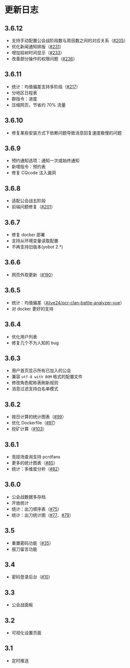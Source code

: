 # 更新日志

## 3.6.12

- 支持手动配置公会战阶段数与周目数之间的对应关系（[#205](https://github.com/pcrbot/yobot/pull/205)）
- 优化新闻通知排版（[#231](https://github.com/pcrbot/yobot/pull/231)）
- 增加挂树时间显示（[#233](https://github.com/pcrbot/yobot/pull/233)）
- 改善部分操作的权限问题（[#236](https://github.com/pcrbot/yobot/pull/236)）

## 3.6.11

- 统计：均值偏差支持多阶段（[#217](https://github.com/pcrbot/yobot/pull/217)）
- 分地区日程表
- 群指令：进度
- 压缩网页，节省约 70% 流量

## 3.6.10

- 修复某些安装方式下依赖问题导致消息回复速度极慢的问题

## 3.6.9

- 预约通知选项：通知一次或始终通知
- 新增指令：预约表
- 修复 CQcode 注入漏洞

## 3.6.8

- 适配公会战五阶段
- 前端问题修复（[#201](https://github.com/pcrbot/yobot/pull/201)）

## 3.6.7

- 修复 docker 部署
- 支持从环境变量读取配置
- 不再支持旧版本(yobot 2.\*)

## 3.6.6

- 网页外观更新（[#190](https://github.com/pcrbot/yobot/pull/190)）

## 3.6.5

- 统计：均值偏差（[Alive24/pcr-clan-battle-analyzer-vue](https://github.com/Alive24/pcr-clan-battle-analyzer-vue)）
- 对 docker 更好的支持

## 3.6.4

- 优化用户列表
- 修复几个不为人知的 bug

## 3.6.3

- 用户首页显示所有已加入的公会
- 兼容 `utf-8 with BOM` 格式的配置文件
- 修改角色昵称表刷新规则
- 消息过滤支持白名单模式

## 3.6.2

- 按日计算的统计图表（[#99](https://github.com/pcrbot/yobot/pull/99)）
- 优化 Dockerfile（[#97](https://github.com/pcrbot/yobot/pull/97)）
- 挖矿计算（[#103](https://github.com/pcrbot/yobot/pull/103)）

## 3.6.1

- 竞技场查询支持 pcrdfans
- 更多的统计图表（[#85](https://github.com/pcrbot/yobot/pull/85)）
- 统计：多维度分析（[#82](https://github.com/pcrbot/yobot/pull/82)）

## 3.6.0

- 公会战数据多存档
- 开放统计
- 统计：出刀顺序表（[#75](https://github.com/pcrbot/yobot/pull/75)）
- 统计：出刀统计图（[#77](https://github.com/pcrbot/yobot/pull/77)、[#79](https://github.com/pcrbot/yobot/pull/79)）

## 3.5

- 重置密码功能（[#35](https://github.com/pcrbot/yobot/pull/35)）
- 报刀留言功能

## 3.4

- 密码登录后台（[#10](https://github.com/pcrbot/yobot/pull/10)）

## 3.3

- 公会战面板

## 3.2

- 可视化设置页面

## 3.1

- 定时推送

